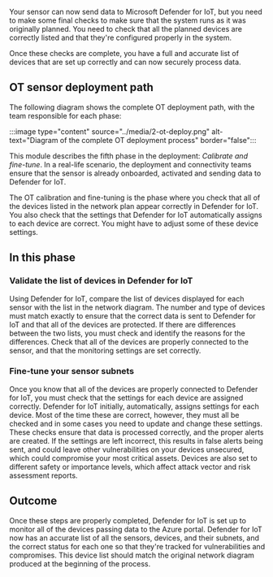 Your sensor can now send data to Microsoft Defender for IoT, but you need to make some final checks to make sure that the system runs as it was originally planned. You need to check that all the planned devices are correctly listed and that they're configured properly in the system. 

<!--You need to check that the devices listed match the ones listed in your network plan. Then check the settings of each device and ensure that they're configured properly.

When Defender for IoT first receives data from each device it automatically defines their settings, sometimes these settings might be incorrect. You must check each device and in some cases you have to adjust and correct the settings. -->

Once these checks are complete, you have a full and accurate list of devices that are set up correctly and can now securely process data.

## OT sensor deployment path

The following diagram shows the complete OT deployment path, with the team responsible for each phase:

:::image type="content" source="../media/2-ot-deploy.png" alt-text="Diagram of the complete OT deployment process" border="false":::

This module describes the fifth phase in the deployment: *Calibrate and fine-tune*. In a real-life scenario, the deployment and connectivity teams ensure that the sensor is already onboarded, activated and sending data to Defender for IoT.

The OT calibration and fine-tuning is the phase where you check that all of the devices listed in the network plan appear correctly in Defender for IoT. You also check that the settings that Defender for IoT automatically assigns to each device are correct. You might have to adjust some of these device settings.

## In this phase

### Validate the list of devices in Defender for IoT

Using Defender for IoT, compare the list of devices displayed for each sensor with the list in the network diagram. The number and type of devices must match exactly to ensure that the correct data is sent to Defender for IoT and that all of the devices are protected. If there are differences between the two lists, you must check and identify the reasons for the differences. Check that all of the devices are properly connected to the sensor, and that the monitoring settings are set correctly.

### Fine-tune your sensor subnets

Once you know that all of the devices are properly connected to Defender for IoT, you must check that the settings for each device are assigned correctly. Defender for IoT initially, automatically, assigns settings for each device. Most of the time these are correct, however, they must all be checked and in some cases you need to update and change these settings. These checks ensure that data is processed correctly, and the proper alerts are created. If the settings are left incorrect, this results in false alerts being sent, and could leave other vulnerabilities on your devices unsecured, which could compromise your most critical assets. Devices are also set to different safety or importance levels, which affect attack vector and risk assessment reports.

<!-- What are managed and unmanaged devices?  check that all the assigned settings are correct. -->

## Outcome

Once these steps are properly completed, Defender for IoT is set up to monitor all of the devices passing data to the Azure portal. Defender for IoT now has an accurate list of all the sensors, devices, and their subnets, and the correct status for each one so that they're tracked for vulnerabilities and compromises. This device list should match the original network diagram produced at the beginning of the process.
